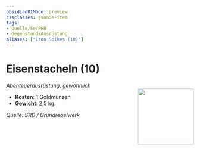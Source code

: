 ```yaml
---
obsidianUIMode: preview
cssclasses: json5e-item
tags:
- Quelle/5e/PHB
- Gegenstand/Ausrüstung
aliases: ["Iron Spikes (10)"]
---
```

# Eisenstacheln (10)
*Abenteuerausrüstung, gewöhnlich*  
<img src="Symbolik/Gegenstände.webp" align="right" width="150">

- **Kosten**: 1 Goldmünzen
- **Gewicht**: 2,5 kg.

*Quelle: SRD / Grundregelwerk*
